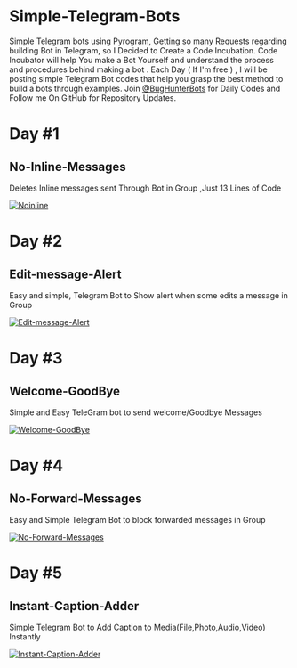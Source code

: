 # Simple-Telegram-Bots
Simple Telegram bots using Pyrogram, Getting so many Requests regarding building Bot in Telegram, so I Decided to Create a Code Incubation.  Code Incubator will help You make a Bot Yourself and understand the process and procedures behind making a bot . Each Day ( If I'm free ) , I will be posting simple Telegram Bot codes that help you grasp the best method to build a bots through examples.  Join [@BugHunterBots](t.me/BugHunterBots) for Daily Codes and Follow me On GitHub for Repository Updates.  

# Day #1

## No-Inline-Messages
Deletes Inline messages sent Through Bot in Group
,Just 13 Lines of Code

[![Noinline](https://github-readme-stats.vercel.app/api/pin/?username=bughunter0&repo=No-Inline-Messages)](https://github.com/bughunter0/No-Inline-Messages)


# Day #2

## Edit-message-Alert
Easy and simple, Telegram Bot to Show alert when some edits a message in Group

[![Edit-message-Alert](https://github-readme-stats.vercel.app/api/pin/?username=bughunter0&repo=Edit-message-Alert)](https://github.com/bughunter0/Edit-message-Alert)


# Day #3

## Welcome-GoodBye
Simple and Easy TeleGram bot to send welcome/Goodbye Messages 

[![Welcome-GoodBye](https://github-readme-stats.vercel.app/api/pin/?username=bughunter0&repo=Welcome-GoodBye)](https://github.com/bughunter0/Welcome-GoodBye)


# Day #4

## No-Forward-Messages
Easy and Simple Telegram Bot to block forwarded messages in Group

[![No-Forward-Messages](https://github-readme-stats.vercel.app/api/pin/?username=bughunter0&repo=No-Forward-Messages)](https://github.com/bughunter0/No-Forward-Messages)


# Day #5

## Instant-Caption-Adder
Simple Telegram Bot to Add Caption to Media(File,Photo,Audio,Video) Instantly

[![Instant-Caption-Adder](https://github-readme-stats.vercel.app/api/pin/?username=bughunter0&repo=Instant-Caption-Adder)](https://github.com/bughunter0/Instant-Caption-Adder)


